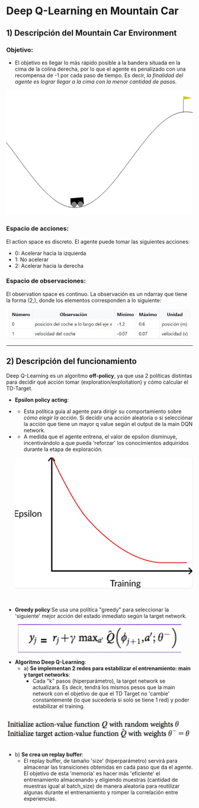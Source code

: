 # Deep Q-Learning en Mountain Car
## 1) Descripción del Mountain Car Environment
### **Objetivo**:
* El objetivo es llegar lo más rápido posible a la bandera situada en la cima de la colina derecha, por lo que el agente es penalizado con una recompensa de -1 por cada paso de tiempo.
Es decir, *la finalidad del agente es lograr llegar a la cima con la menor cantidad de pasos.*
<div align="center">
<img src="https://github.com/DianaMLlamocaZ/REINFORCEMENT_LEARNING/blob/main/DEEP-Q-LEARNING/DQL-MOUNTAIN_CAR/IMAGENES/mountain_car_env.JPG">
</div>

### **Espacio de acciones**:
El action space es discreto. El agente puede tomar las siguientes acciones:
- 0: Acelerar hacia la izquierda
- 1: No acelerar
- 2: Acelerar hacia la derecha

### **Espacio de observaciones**:
El observation space es continuo.
La observación es un ndarray que tiene la forma (2,), donde los elementos corresponden a lo siguiente:
<div align="center">
<img src="https://github.com/DianaMLlamocaZ/REINFORCEMENT_LEARNING/blob/main/DEEP-Q-LEARNING/DQL-MOUNTAIN_CAR/IMAGENES/env_mc.JPG">
</div>

-----

## 2) Descripción del funcionamiento
Deep Q-Learning es un algoritmo **off-policy**, ya que usa 2 políticas distintas para decidir qué acción tomar (exploration/exploitation) y cómo calcular el TD-Target.
- **Epsilon policy acting**:
- - Esta política guía al agente para dirigir su comportamiento sobre *cómo elegir la acción*. Si decidir una acción aleatoria o si selecciónar la acción que tiene un mayor q value según el output de la main DQN network.
- - A medida que el agente entrena, el valor de epsilon disminuye, incentivándolo a que pueda 'reforzar' los conocimientos adquiridos durante la etapa de exploración.

  ![](https://github.com/DianaMLlamocaZ/REINFORCEMENT_LEARNING/blob/main/Q-LEARNING/RL%20-%20TAXI/IMAGENES/EpsilonPolicy.JPG)

<br>

- **Greedy policy**:Se usa una política "greedy" para seleccionar la 'siguiente' mejor acción del estado inmediato según la target network.
<div align="center">
  <img src="https://github.com/DianaMLlamocaZ/REINFORCEMENT_LEARNING/blob/main/DEEP-Q-LEARNING/DQL-MOUNTAIN_CAR/IMAGENES/greedy_img.JPG">
</div>

- **Algoritmo Deep Q-Learning**:
  - a) **Se implementan 2 redes para estabilizar el entrenamiento: main y target networks**:
       - Cada "k" pasos (hiperparámetro), la target network se actualizará. Es decir, tendrá los mismos pesos que la main network con el objetivo de que el TD Target no 'cambie' constantemente (lo que sucedería si solo se tiene 1 red) y poder estabilizar el training.

<br>

<div align="center">
<img src="https://github.com/DianaMLlamocaZ/REINFORCEMENT_LEARNING/blob/main/DEEP-Q-LEARNING/DQL-MOUNTAIN_CAR/IMAGENES/networks.JPG">
</div>

<br>

- b) **Se crea un replay buffer**:
    - El replay buffer, de tamaño 'size' (hiperparámetro) servirá para almacenar las transiciones obtenidas en cada paso que da el agente. El objetivo de esta 'memoria' es hacer más 'eficiente' el entrenamiento almacenando y eligiendo muestras (cantidad de muestras igual al batch_size) de manera aleatoria para reutilizar algunas durante el entrenamiento y romper la correlación entre experiencias. 

